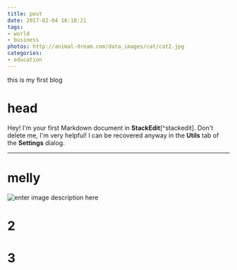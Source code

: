 ```yaml
---
title: post
date: 2017-02-04 16:18:21
tags:
- world
- business
photos: http://animal-dream.com/data_images/cat/cat2.jpg
categories:
- education
---
```

this is my first blog

<!-- more -->

# head

Hey! I'm your first Markdown document in **StackEdit**[^stackedit]. Don't delete me, I'm very helpful! I can be recovered anyway in the **Utils** tab of the <i class="icon-cog"></i> **Settings** dialog.

----------
# melly
![enter image description here](http://animal-dream.com/data_images/cat/cat2.jpg)

# 2
# 3
